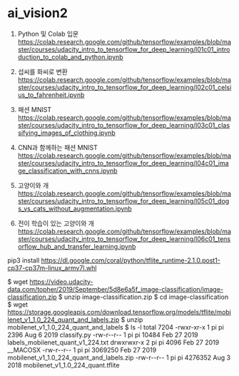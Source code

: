 # ai_vision2

1. Python 및 Colab 입문
https://colab.research.google.com/github/tensorflow/examples/blob/master/courses/udacity_intro_to_tensorflow_for_deep_learning/l01c01_introduction_to_colab_and_python.ipynb

2. 섭씨를 화씨로 변환
https://colab.research.google.com/github/tensorflow/examples/blob/master/courses/udacity_intro_to_tensorflow_for_deep_learning/l02c01_celsius_to_fahrenheit.ipynb

3. 패션 MNIST
https://colab.research.google.com/github/tensorflow/examples/blob/master/courses/udacity_intro_to_tensorflow_for_deep_learning/l03c01_classifying_images_of_clothing.ipynb

4. CNN과 함께하는 패션 MNIST
https://colab.research.google.com/github/tensorflow/examples/blob/master/courses/udacity_intro_to_tensorflow_for_deep_learning/l04c01_image_classification_with_cnns.ipynb

5. 고양이와 개
https://colab.research.google.com/github/tensorflow/examples/blob/master/courses/udacity_intro_to_tensorflow_for_deep_learning/l05c01_dogs_vs_cats_without_augmentation.ipynb

6. 전이 학습이 있는 고양이와 개
https://colab.research.google.com/github/tensorflow/examples/blob/master/courses/udacity_intro_to_tensorflow_for_deep_learning/l06c01_tensorflow_hub_and_transfer_learning.ipynb


pip3 install https://dl.google.com/coral/python/tflite_runtime-2.1.0.post1-cp37-cp37m-linux_armv7l.whl


$ wget https://video.udacity-data.com/topher/2019/September/5d8e6a5f_image-classification/image-classification.zip
$ unzip image-classification.zip
$ cd image-classification
$ wget https://storage.googleapis.com/download.tensorflow.org/models/tflite/mobilenet_v1_1.0_224_quant_and_labels.zip
$ unzip mobilenet_v1_1.0_224_quant_and_labels
$ ls -l
total 7204
-rwxr-xr-x 1 pi pi    2396 Aug  6  2019 classify.py
-rw-r--r-- 1 pi pi   10484 Feb 27  2019 labels_mobilenet_quant_v1_224.txt
drwxrwxr-x 2 pi pi    4096 Feb 27  2019 __MACOSX
-rw-r--r-- 1 pi pi 3069250 Feb 27  2019 mobilenet_v1_1.0_224_quant_and_labels.zip
-rw-r--r-- 1 pi pi 4276352 Aug  3  2018 mobilenet_v1_1.0_224_quant.tflite
